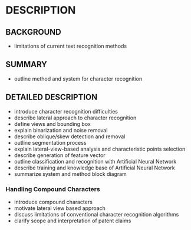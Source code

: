 # DESCRIPTION

## BACKGROUND

- limitations of current text recognition methods

## SUMMARY

- outline method and system for character recognition

## DETAILED DESCRIPTION

- introduce character recognition difficulties
- describe lateral approach to character recognition
- define views and bounding box
- explain binarization and noise removal
- describe oblique/skew detection and removal
- outline segmentation process
- explain lateral-view-based analysis and characteristic points selection
- describe generation of feature vector
- outline classification and recognition with Artificial Neural Network
- describe training and knowledge base of Artificial Neural Network
- summarize system and method block diagram

### Handling Compound Characters

- introduce compound characters
- motivate lateral view based approach
- discuss limitations of conventional character recognition algorithms
- clarify scope and interpretation of patent claims

